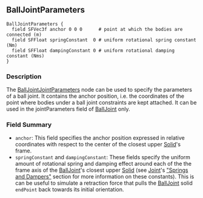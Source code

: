 ## BallJointParameters

```
BallJointParameters {
  field SFVec3f anchor 0 0 0      # point at which the bodies are connected (m)
  field SFFloat springConstant  0 # uniform rotational spring constant (Nm)
  field SFFloat dampingConstant 0 # uniform rotational damping constant (Nms)
}
```

### Description

The [BallJointJointParameters](balljointparameters.md#balljointparameters) node
can be used to specify the parameters of a ball joint. It contains the anchor
position, i.e. the coordinates of the point where bodies under a ball joint
constraints are kept attached. It can be used in the jointParameters field of
[BallJoint](balljoint.md#balljoint) only.

### Field Summary

- `anchor`: This field specifies the anchor position expressed in relative
coordinates with respect to the center of the closest upper
[Solid](solid.md#solid)'s frame.
- `springConstant` and `dampingConstant`: These fields specify the uniform amount
of rotational spring and damping effect around each of the the frame axis of the
[BallJoint](balljoint.md#balljoint)'s closest upper [Solid](solid.md#solid) (see
[Joint](joint.md#joint)'s ["Springs and
Dampers"](jointparameters.md#springs-and-dampers) section for more information
on these constants). This is can be useful to simulate a retraction force that
pulls the [BallJoint](balljoint.md#balljoint) solid `endPoint` back towards its
initial orientation.

